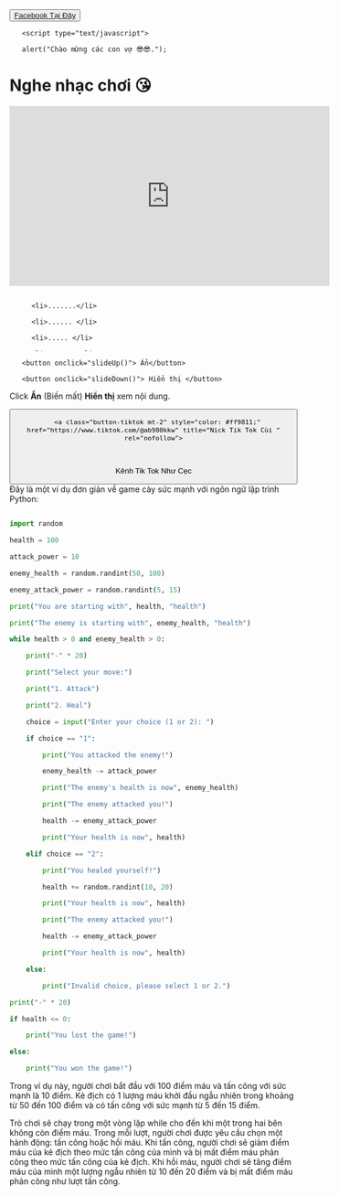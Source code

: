 


   <div class="a">
<button>
   <a href="https://www.facebook.com/profile.php?id=100066421973540&mibextid=ZbWKwL"> Facebook Tại Đây </a>
</button>
</div>
<div>
    
       <script type="text/javascript"> 

       alert("Chào mừng các con vợ 😎😎.");  

   </script>
   
<div>
   <style type="text/css">

      h1, p {

         font-family: Times New Roman;

         color: red;	

      }

   </style>

<div class="a">

<body>

   <h1> Nghe nhạc chơi 😘</h1>
   
   
<div>



   
<iframe width="560" height="315" src="https://www.youtube.com/embed/TquZ7-QbSic" title="YouTube video player" frameborder="0" allow="accelerometer; autoplay; clipboard-write; encrypted-media; gyroscope; picture-in-picture; web-share" allowfullscreen></iframe>





<div>
   <html>

<head>

   <title> Try It Yourself </title>

   <style type="text/css">

      ul#demo {

         max-height: 100px;

         overflow-y: hidden;

      

         /* this will animate the element for 1

            second when its properties change */

         transition: all 1s;

      }

   </style>

</head>

<body>

   <ul id="demo">

      <li>.......</li>

      <li>...... </li>

      <li>..... </li>

      <li> ..... </li>

   </ul>

   <div>

       <button onclick="slideUp()"> Ẩn</button>

       <button onclick="slideDown()"> Hiển thị </button>

   </div>

   <p> Click <b>Ẩn</b> (Biến mất) <b>Hiển thị</b> xem nội dung. </p>

   <script>

      function slideUp() {

         var elem = document.getElementById("demo");

      

         elem.style.maxHeight = "0px";

      }
      function slideDown() {

          var elem = document.getElementById("demo");

       

          elem.style.maxHeight = "100px";

      }
        </script>

</body>

</html>
   <div>
      <button>





      <a class="button-tiktok mt-2" style="color: #ff9811;" href="https://www.tiktok.com/@ab980kkw" title="Nick Tik Tok Cùi " rel="nofollow">

<svg xmlns="http://www.w3.org/2000/svg" width="30" height="16" fill="currentColor" class="bi bi-tiktok" viewBox="0 0 26 16">

<path d="M9 0h1.98c.144.715.54 1.617 1.235 2.512C12.895 3.389 13.797 4 15 4v2c-1.753 0-3.07-.814-4-1.829V11a5 5 0 1 1-5-5v2a3 3 0 1 0 3 3V0Z"></path>


         

      
</svg> Kênh Tik Tok Như Cẹc
      
</a>
         </button>
      <div>
         Đây là một ví dụ đơn giản về game cày sức mạnh với ngôn ngữ lập trình Python:

```python

import random

health = 100

attack_power = 10

enemy_health = random.randint(50, 100)

enemy_attack_power = random.randint(5, 15)

print("You are starting with", health, "health")

print("The enemy is starting with", enemy_health, "health")

while health > 0 and enemy_health > 0:

    print("-" * 20)

    print("Select your move:")

    print("1. Attack")

    print("2. Heal")

    choice = input("Enter your choice (1 or 2): ")

    if choice == "1":

        print("You attacked the enemy!")

        enemy_health -= attack_power

        print("The enemy's health is now", enemy_health)

        print("The enemy attacked you!")

        health -= enemy_attack_power

        print("Your health is now", health)

    elif choice == "2":

        print("You healed yourself!")

        health += random.randint(10, 20)

        print("Your health is now", health)

        print("The enemy attacked you!")

        health -= enemy_attack_power

        print("Your health is now", health)

    else:

        print("Invalid choice, please select 1 or 2.")

print("-" * 20)

if health <= 0:

    print("You lost the game!")

else:

    print("You won the game!")

```

Trong ví dụ này, người chơi bắt đầu với 100 điểm máu và tấn công với sức mạnh là 10 điểm. Kẻ địch có 1 lượng máu khởi đầu ngẫu nhiên trong khoảng từ 50 đến 100 điểm và có tấn công với sức mạnh từ 5 đến 15 điểm.

Trò chơi sẽ chạy trong một vòng lặp while cho đến khi một trong hai bên không còn điểm máu. Trong mỗi lượt, người chơi được yêu cầu chọn một hành động: tấn công hoặc hồi máu. Khi tấn công, người chơi sẽ giảm điểm máu của kẻ địch theo mức tấn công của mình và bị mất điểm máu phản công theo mức tấn công của kẻ địch. Khi hồi máu, người chơi sẽ tăng điểm máu của mình một lượng ngẫu nhiên từ 10 đến 20 điểm và bị mất điểm máu phản công như lượt tấn công.
      
      
      
   
